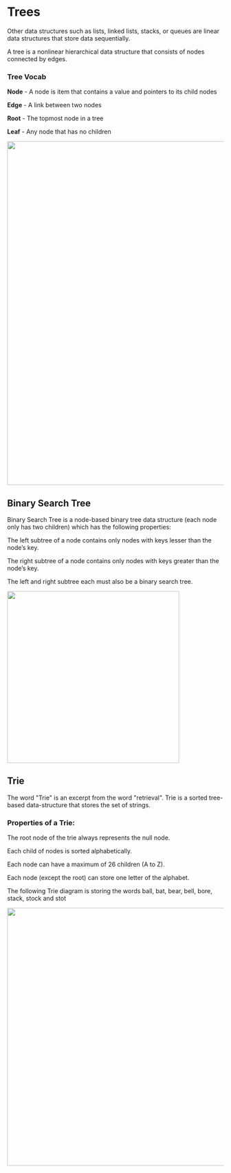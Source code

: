 # Trees

Other data structures such as lists, linked lists, stacks, or queues are linear data structures that store data sequentially.

A tree is a nonlinear hierarchical data structure that consists of nodes connected by edges.

### Tree Vocab

**Node** - A node is item that contains a value and pointers to its child nodes

**Edge** - A link between two nodes

**Root** - The topmost node in a tree

**Leaf** - Any node that has no children

<img src="https://www.sqlshack.com/wp-content/uploads/2020/07/binary-search-tree-example.png" width=800/>

## Binary Search Tree
Binary Search Tree is a node-based binary tree data structure (each node only has two children) which has the following properties:

The left subtree of a node contains only nodes with keys lesser than the node’s key.
    
The right subtree of a node contains only nodes with keys greater than the node’s key.

The left and right subtree each must also be a binary search tree.



<img src="https://media.geeksforgeeks.org/wp-content/uploads/BSTSearch.png" width=400/>

## Trie

The word "Trie" is an excerpt from the word "retrieval". Trie is a sorted tree-based data-structure that stores the set of strings.

### Properties of a Trie:

The root node of the trie always represents the null node.

Each child of nodes is sorted alphabetically.

Each node can have a maximum of 26 children (A to Z).

Each node (except the root) can store one letter of the alphabet.

The following Trie diagram is storing the words ball, bat, bear, bell, bore, stack, stock and stot

<img src="https://static.javatpoint.com/ds/images/trie-data-structure.png" width=600/>


